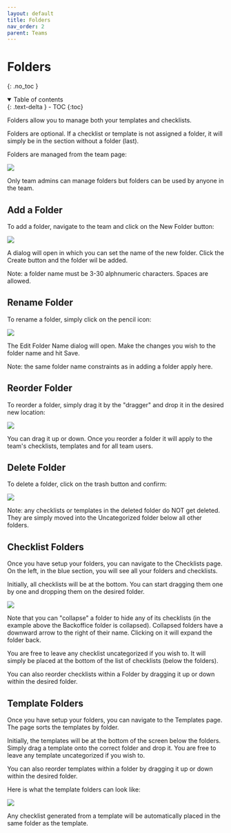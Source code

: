 ```yaml
---
layout: default
title: Folders
nav_order: 2
parent: Teams
---
```

# Folders
{: .no_toc }

<details open markdown="block">
  <summary>
    Table of contents
  </summary>
  {: .text-delta }
- TOC
{:toc}
</details>

Folders allow you to manage both your templates and checklists. 

Folders are optional. If a checklist or template is not assigned a folder, it will simply be in the section without a folder (last).

Folders are managed from the team page:

![](/assets/images/teams/folders.png)

Only team admins can manage folders but folders can be used by anyone in the team.

## Add a Folder
To add a folder, navigate to the team and click on the New Folder button:

![](/assets/images/teams/folders-add.png)

A dialog will open in which you can set the name of the new folder. Click the Create button and the folder wil be added.

Note: a folder name must be 3-30 alphnumeric characters. Spaces are allowed.

## Rename Folder
To rename a folder, simply click on the pencil icon:

![](/assets/images/teams/folders-rename.png)

The Edit Folder Name dialog will open. Make the changes you wish to the folder name and hit Save. 

Note: the same folder name constraints as in adding a folder apply here.

## Reorder Folder
To reorder a folder, simply drag it by the "dragger" and drop it in the desired new location:

![](/assets/images/teams/folders-reorder.png)

You can drag it up or down. Once you reorder a folder it will apply to the team's checklists, templates and for all team users.

## Delete Folder
To delete a folder, click on the trash button and confirm:

![](/assets/images/teams/folders-delete.png)

Note: any checklists or templates in the deleted folder do NOT get deleted. They are simply moved into the Uncategorized folder below all other folders.

## Checklist Folders
Once you have setup your folders, you can navigate to the Checklists page. On the left, in the blue section, you will see all your folders and checklists. 

Initially, all checklists will be at the bottom. You can start dragging them one by one and dropping them on the desired folder. 

![](/assets/images/teams/folders-checklists.png)

Note that you can "collapse" a folder to hide any of its checklists (in the example above the Backoffice folder is collapsed). Collapsed folders have a downward arrow to the right of their name. Clicking on it will expand the folder back.

You are free to leave any checklist uncategorized if you wish to. It will simply be placed at the bottom of the list of checklists (below the folders).

You can also reorder checklists within a Folder by dragging it up or down within the desired folder.

## Template Folders
Once you have setup your folders, you can navigate to the Templates page. The page sorts the templates by folder. 

Initially, the templates will be at the bottom of the screen below the folders. Simply drag a template onto the correct folder and drop it. You are free to leave any template uncategorized if you wish to. 

You can also reorder templates within a folder by dragging it up or down within the desired folder.

Here is what the template folders can look like:

![](/assets/images/teams/folders-templates.png)


Any checklist generated from a template will be automatically placed in the same folder as the template.
